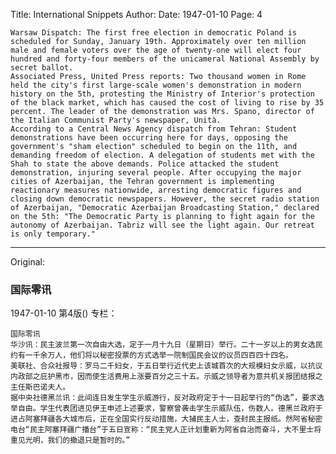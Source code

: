Title: International Snippets
Author:
Date: 1947-01-10
Page: 4

    Warsaw Dispatch: The first free election in democratic Poland is scheduled for Sunday, January 19th. Approximately over ten million male and female voters over the age of twenty-one will elect four hundred and forty-four members of the unicameral National Assembly by secret ballot.
    Associated Press, United Press reports: Two thousand women in Rome held the city's first large-scale women's demonstration in modern history on the 5th, protesting the Ministry of Interior's protection of the black market, which has caused the cost of living to rise by 35 percent. The leader of the demonstration was Mrs. Spano, director of the Italian Communist Party's newspaper, Unità.
    According to a Central News Agency dispatch from Tehran: Student demonstrations have been occurring here for days, opposing the government's "sham election" scheduled to begin on the 11th, and demanding freedom of election. A delegation of students met with the Shah to state the above demands. Police attacked the student demonstration, injuring several people. After occupying the major cities of Azerbaijan, the Tehran government is implementing reactionary measures nationwide, arresting democratic figures and closing down democratic newspapers. However, the secret radio station of Azerbaijan, "Democratic Azerbaijan Broadcasting Station," declared on the 5th: "The Democratic Party is planning to fight again for the autonomy of Azerbaijan. Tabriz will see the light again. Our retreat is only temporary."



<hr /> 

Original: 


### 国际零讯

1947-01-10
第4版()
专栏：

    国际零讯
    华沙讯：民主波兰第一次自由大选，定于一月十九日（星期日）举行。二十一岁以上的男女选民约有一千余万人，他们将以秘密投票的方式选举一院制国民会议的议员四百四十四名。
    美联社、合众社报导：罗马二千妇女，于五日举行近代史上该城首次的大规模妇女示威，以抗议内政部之庇护黑市，因而使生活费用上涨要百分之三十五。示威之领导者为意共机关报团结报之主任斯巴诺夫人。
    据中央社德黑兰讯：此间连日发生学生示威游行，反对政府定于十一日起举行的“伪选”，要求选举自由。学生代表团进见伊王申述上述要求，警察曾袭击学生示威队伍，伤数人。德黑兰政府于进占阿塞拜疆各大城市后，正在全国实行反动措施，大捕民主人士，查封民主报纸。然阿省秘密电台“民主阿塞拜疆广播台”于五日宣称：“民主党人正计划重新为阿省自治而奋斗，大不里士将重见光明，我们的撤退只是暂时的。”
